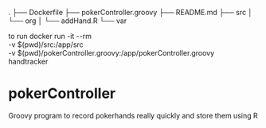 


.
├── Dockerfile
├── pokerController.groovy
├── README.md
├── src
│   └── org
│       └── addHand.R
└── var

to run docker run -it --rm \
  -v $(pwd)/src:/app/src \
  -v $(pwd)/pokerController.groovy:/app/pokerController.groovy \
  handtracker


# pokerController
Groovy program to record pokerhands really quickly and store them using R
